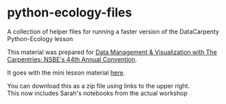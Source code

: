 # python-ecology-files
A collection of helper files for running a faster version of the DataCarpenty Python-Ecology lesson

This material was prepared for [Data Management & Visualization with The Carpentries: NSBE's 44th Annual Convention](https://kariljordan.github.io/2018-03-22-NSBE/).

It goes with the mini lesson material [here](brownsarahm.github.io/python-ecology-mini/).  

You can download this as a zip file using links to the upper right.  
This now includes Sarah's notebooks from the actual workshop
